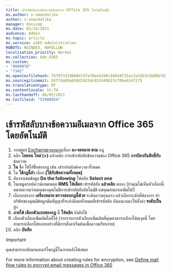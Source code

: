 ```yaml
---
title: เข้ารหัสลับบางข้อความอีเมลจาก Office 365 โดยอัตโนมัติ
ms.author: v-smandalika
author: v-smandalika
manager: dansimp
ms.date: 02/24/2021
audience: Admin
ms.topic: article
ms.service: o365-administration
ROBOTS: NOINDEX, NOFOLLOW
localization_priority: Normal
ms.collection: Adm_O365
ms.custom:
- "9000078"
- "7342"
ms.openlocfilehash: 74f9733196004fd7a78eeb290c948a9f35ac2a31b3c5b00bf82e44081aac8637
ms.sourcegitcommit: b5f7da89a650d2915dc652449623c78be6247175
ms.translationtype: MT
ms.contentlocale: th-TH
ms.lasthandoff: 08/05/2021
ms.locfileid: "53988854"
---
```

# <a name="automatically-encrypt-certain-email-messages-from-office-365"></a>เข้ารหัสลับบางข้อความอีเมลจาก Office 365 โดยอัตโนมัติ

1. จากศูนย์ [Exchangeจดหมาย](https://outlook.office365.com/ecp/)เลือก **ล>จดหมาย ตาม** กฎ 
2. คลิก **ไอคอน ใหม่ (+)** แล้วคลิก การเข้ารหัสลับข้อความของ Office 365 **การป้องกันสิทธิ์กับ** ข้อความ
3. **ใน** ชื่อ ให้ใส่ชื่อของกฎ เช่น *เข้ารหัสลับข้อความ* ทั้งหมด
4. ใน **ใช้กฎนี้ถ้า** เลือก **[ใช้กับข้อความทั้งหมด]** 
5. ถัดจากเขตข้อมูล **Do the following** ให้คลิก **Select one** 
6. ในเมนูดรอปดาวน์เทมเพลต **RMS** **ให้เลือก** เข้ารหัสลับ **แล้วคลิก** ตกลง (ถ้าคุณไม่เห็นตัวเลือกนี้ หมายความว่าแผนของคุณไม่มีการเข้ารหัสลับอัตโนมัติ แต่คุณสามารถเพิ่มได้!)
7. เลือกกล่องกา **เครื่องหมาย ตรวจสอบกฎนี้ด้วย** ระดับความรุนแรง แล้วเลือกระดับที่ต้องการ ถ้าบริษัทของคุณมีข้อผูกมัดสัญญาที่จะส่งอีเมลทั้งหมดที่เข้ารหัสลับ ฉันแนะนนะให้ตั้งค่า **ระดับเป็น** สูง
8. **ภายใต้ เลือกตัวแบบของกฎ** นี้ **ให้คลิก** บังคับใช้ 
9. เลือกตัวเลือกเพิ่มเติมใดก็ได้ (จากรายการตัวเลือกเพิ่มเติมที่คุณสามารถเลือกได้ณจุดนี้ โดยสามารถเลือกได้หลายอย่างที่มีการตั้งค่าเริ่มต้นเพื่อความเรียบง่าย)
10. คลิก **บันทึก**

> [!IMPORTANT]
> คุณสามารถกลับมาและแก้ไขกฎนี้ในภายหลังได้เสมอ

For more information about creating rules for encryption, see [Define mail flow rules to encrypt email messages in Office 365](https://docs.microsoft.com/microsoft-365/compliance/define-mail-flow-rules-to-encrypt-email)

